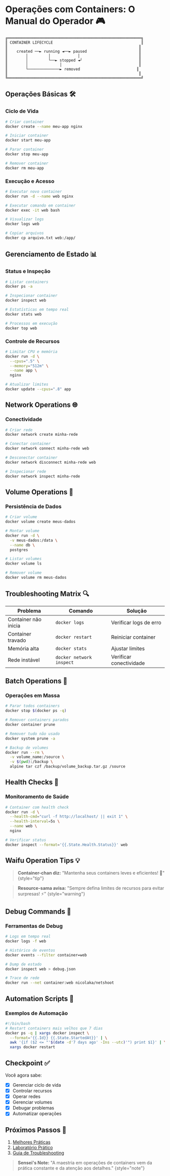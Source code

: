 # Operações com Containers: O Manual do Operador 🎮

```ascii
╔═══════════════════════════════════════════════════════════╗
║ CONTAINER LIFECYCLE                                       ║
║                                                          ║
║    created ──► running ◄──► paused                       ║
║        │         │            │                          ║
║        │         └──► stopped ◄┘                         ║
║        │              │                                  ║
║        └──────────────► removed                         ║
║                                                          ║
╚═══════════════════════════════════════════════════════════╝
```

## Operações Básicas 🛠️

### Ciclo de Vida
```bash
# Criar container
docker create --name meu-app nginx

# Iniciar container
docker start meu-app

# Parar container
docker stop meu-app

# Remover container
docker rm meu-app
```

### Execução e Acesso
```bash
# Executar novo container
docker run -d --name web nginx

# Executar comando em container
docker exec -it web bash

# Visualizar logs
docker logs web

# Copiar arquivos
docker cp arquivo.txt web:/app/
```

## Gerenciamento de Estado 📊

### Status e Inspeção
```bash
# Listar containers
docker ps -a

# Inspecionar container
docker inspect web

# Estatísticas em tempo real
docker stats web

# Processos em execução
docker top web
```

### Controle de Recursos
```bash
# Limitar CPU e memória
docker run -d \
  --cpus=".5" \
  --memory="512m" \
  --name app \
  nginx

# Atualizar limites
docker update --cpus=".8" app
```

## Network Operations 🌐

### Conectividade
```bash
# Criar rede
docker network create minha-rede

# Conectar container
docker network connect minha-rede web

# Desconectar container
docker network disconnect minha-rede web

# Inspecionar rede
docker network inspect minha-rede
```

## Volume Operations 💾

### Persistência de Dados
```bash
# Criar volume
docker volume create meus-dados

# Montar volume
docker run -d \
  -v meus-dados:/data \
  --name db \
  postgres

# Listar volumes
docker volume ls

# Remover volume
docker volume rm meus-dados
```

## Troubleshooting Matrix 🔍

| Problema | Comando | Solução |
|----------|---------|---------|
| Container não inicia | `docker logs` | Verificar logs de erro |
| Container travado | `docker restart` | Reiniciar container |
| Memória alta | `docker stats` | Ajustar limites |
| Rede instável | `docker network inspect` | Verificar conectividade |

## Batch Operations 🚀

### Operações em Massa
```bash
# Parar todos containers
docker stop $(docker ps -q)

# Remover containers parados
docker container prune

# Remover tudo não usado
docker system prune -a

# Backup de volumes
docker run --rm \
  -v volume_name:/source \
  -v $(pwd):/backup \
  alpine tar czf /backup/volume_backup.tar.gz /source
```

## Health Checks 💓

### Monitoramento de Saúde
```bash
# Container com health check
docker run -d \
  --health-cmd="curl -f http://localhost/ || exit 1" \
  --health-interval=5s \
  --name web \
  nginx

# Verificar status
docker inspect --format='{{.State.Health.Status}}' web
```

## Waifu Operation Tips 💡

> **Container-chan diz:** "Mantenha seus containers leves e eficientes! 🎈"
{style="tip"}

> **Resource-sama avisa:** "Sempre defina limites de recursos para evitar surpresas! ⚡"
{style="warning"}

## Debug Commands 🔧

### Ferramentas de Debug
```bash
# Logs em tempo real
docker logs -f web

# Histórico de eventos
docker events --filter container=web

# Dump de estado
docker inspect web > debug.json

# Trace de rede
docker run --net container:web nicolaka/netshoot
```

## Automation Scripts 🤖

### Exemplos de Automação
```bash
#!/bin/bash
# Restart containers mais velhos que 7 dias
docker ps -q | xargs docker inspect \
  --format='{{.Id}} {{.State.StartedAt}}' | \
  awk '{if ($2 <= "'$(date -d'7 days ago' -Ins --utc)'") print $1}' | \
  xargs docker restart
```

## Checkpoint ✅

Você agora sabe:
- [x] Gerenciar ciclo de vida
- [x] Controlar recursos
- [x] Operar redes
- [x] Gerenciar volumes
- [x] Debugar problemas
- [x] Automatizar operações

## Próximos Passos 🎯

1. [Melhores Práticas](best-practices.md)
2. [Laboratório Prático](hands-on-lab.md)
3. [Guia de Troubleshooting](troubleshooting-guide.md)

> **Sensei's Note:** "A maestria em operações de containers vem da prática constante e da atenção aos detalhes."
{style="note"}